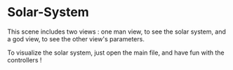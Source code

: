 # Solar-System
This scene includes two views : one man view, to see the solar system, and a god view, to see the other view's parameters.

To visualize the solar system, just open the main file, and have fun with the controllers !
